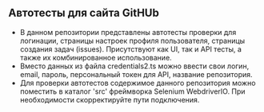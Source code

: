 ## Автотесты для сайта GitHUb
- В данном репозитории представлены автотесты проверки для логинации, страницы настроек профиля пользователя, страницы создания задач (issues). Присутствуют как UI, так и API тесты, а также их комбинированное использование. 
- Вместо данных из файла credentials2.ts можно ввести свои логин, email, пароль, персональный токен для API, название репозитория. 
- Для проверки автотестов содержимое данного репозитория можно поместить в каталог 'src' фреймворка Selenium WebdriverIO. При необходимости скорректируйте пути подключения.
